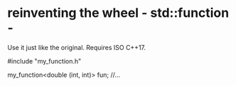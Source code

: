# reinventing the wheel - std::function -
Use it just like the original. Requires ISO C++17.

#include "my_function.h"

my_function<double (int, int)> fun; //...


